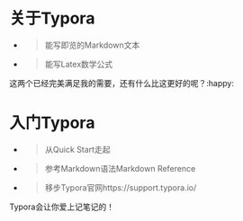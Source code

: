 # **关于Typora**

- > 能写即览的Markdown文本
- > 能写Latex数学公式

这两个已经完美满足我的需要，还有什么比这更好的呢？:happy:

# **入门Typora**

- > 从Quick Start走起

- > 参考Markdown语法Markdown Reference

- > 移步Typora官网https://support.typora.io/

Typora会让你爱上记笔记的！
